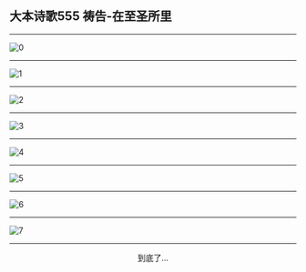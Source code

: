 
## 大本诗歌555 祷告-在至圣所里
        
<div id="aplayer0"></div>

---

<img alt="0" data-original="/data/d0555/0">

---

<img alt="1" data-original="/data/d0555/1">

---

<img alt="2" data-original="/data/d0555/2">

---

<img alt="3" data-original="/data/d0555/3">

---

<img alt="4" data-original="/data/d0555/4">

---

<img alt="5" data-original="/data/d0555/5">

---

<img alt="6" data-original="/data/d0555/6">

---

<img alt="7" data-original="/data/d0555/7">

---

<p style="text-align: center">到底了...</p>

<script src="/js/dist-view.js"></script>

<script>
MAIN.id = 'd0555';
        
const ap0 = new APlayer({
    container: document.getElementById('aplayer0'),
    volume: 1,
    loop: 'none',
    preload: 'none',
    audio: [{
        name: '大本诗歌555.mp3',
        artist: '大本诗歌',
        url: 'https://res.wx.qq.com/voice/getvoice?mediaid=MzI0NTk3MDM5M18yMjQ3NDk0NDcz',
        cover: '/favicon'
    }]
});
</script>
